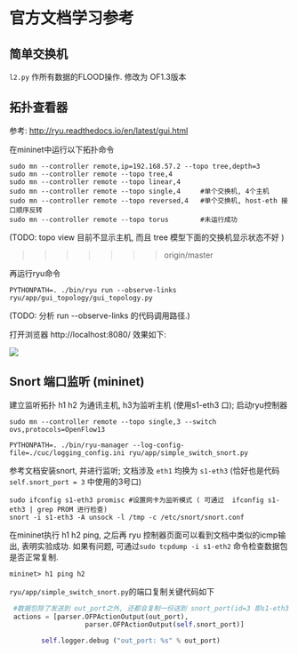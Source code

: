 

# 官方文档学习参考

## 简单交换机
`l2.py` 作所有数据的FLOOD操作. 修改为 OF1.3版本

## 拓扑查看器
参考: http://ryu.readthedocs.io/en/latest/gui.html

在mininet中运行以下拓扑命令
```
sudo mn --controller remote,ip=192.168.57.2 --topo tree,depth=3
sudo mn --controller remote --topo tree,4
sudo mn --controller remote --topo linear,4
sudo mn --controller remote --topo single,4     #单个交换机, 4个主机
sudo mn --controller remote --topo reversed,4   #单个交换机, host-eth 接口顺序反转
sudo mn --controller remote --topo torus        #未运行成功
```
(TODO: topo view 目前不显示主机, 而且 tree 模型下面的交换机显示状态不好 )
>>>>>>> origin/master

再运行ryu命令
```
PYTHONPATH=. ./bin/ryu run --observe-links ryu/app/gui_topology/gui_topology.py
```

(TODO: 分析 run --observe-links 的代码调用路径.)  

打开浏览器 http://localhost:8080/ 效果如下:

![](http://ryu.readthedocs.io/en/latest/_images/gui.png)

## Snort 端口监听 (mininet)

建立监听拓扑 h1 h2 为通讯主机, h3为监听主机 (使用s1-eth3 口);  启动ryu控制器
```
sudo mn --controller remote --topo single,3 --switch ovs,protocols=OpenFlow13

PYTHONPATH=. ./bin/ryu-manager --log-config-file=./cuc/logging_config.ini ryu/app/simple_switch_snort.py
```

参考文档安装snort, 并进行监听; 文档涉及 `eth1` 均换为 `s1-eth3` (恰好也是代码 `self.snort_port = 3` 中使用的3号口)
```
sudo ifconfig s1-eth3 promisc #设置网卡为监听模式 ( 可通过  ifconfig s1-eth3 | grep PROM 进行检查)
snort -i s1-eth3 -A unsock -l /tmp -c /etc/snort/snort.conf
```

在mininet执行 h1 h2 ping, 之后再 ryu 控制器页面可以看到文档中类似的icmp输出, 表明实验成功. 如果有问题, 可通过`sudo tcpdump -i s1-eth2` 命令检查数据包是否正常复制.
```
mininet> h1 ping h2
```

`ryu/app/simple_switch_snort.py`的端口复制关键代码如下

```python
 #数据包除了发送到 out_port之外, 还都会复制一份送到 snort_port(id=3 即s1-eth3) 端口
 actions = [parser.OFPActionOutput(out_port),
                   parser.OFPActionOutput(self.snort_port)]

        self.logger.debug ("out_port: %s" % out_port)
```
